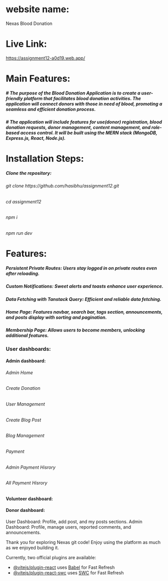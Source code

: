  # website name:
  Nexas Blood Donation
# Live Link: 
https://assignment12-a0d19.web.app/

#

# Main Features: 
<h5> # The purpose of the Blood Donation Application is to create a user-friendly platform that
facilitates blood donation activities. The application will connect donors with those in
need of blood, promoting a seamless and efficient donation process.</h5>

<h5> # The application will include features for use(donor) registration, blood donation
requests, donor management, content management, and role-based access control. It
will be built using the MERN stack (MongoDB, Express.js, React, Node.js).</h5>

# Installation Steps: 
<h5>Clone the repository:</h5>
<h6> git clone https://github.com/hasibhu/assignment12.git</h6>
<h6> cd assignment12</h6>
<h6> npm i</h6>
<h6> npm run dev</h6>



# Features: 
<h5>Persistent Private Routes: Users stay logged in on private routes even after reloading. </h5>
<h5>Custom Notifications: Sweet alerts and toasts enhance user experience. </h5>
<h5>Data Fetching with Tanstack Query: Efficient and reliable data fetching. </h5>
<h5>Home Page: Features navbar, search bar, tags section, announcements, and posts display with sorting and pagination. </h5>
<h5>Membership Page: Allows users to become members, unlocking additional features. </h5>
<h3>User dashboards: </h3>
<h4>Admin dashboard: </h4>
<h6>Admin Home </h6>
<h6>Create Donation </h6>
<h6>User Management </h6>
<h6>Create Blog Post </h6>
<h6>Blog Management </h6>
<h6>Payment </h6>
<h6>Admin Payment Hisrory </h6>
<h6>All Payment Hisrory </h6>

<h4>Volunteer dashboard: </h4>
<h4>Donor dashboard: </h4>






User Dashboard: Profile, add post, and my posts sections.
Admin Dashboard: Profile, manage users, reported comments, and announcements.




Thank you for exploring Nexas git code! Enjoy using the platform as much as we enjoyed building it.



Currently, two official plugins are available:

- [@vitejs/plugin-react](https://github.com/vitejs/vite-plugin-react/blob/main/packages/plugin-react/README.md) uses [Babel](https://babeljs.io/) for Fast Refresh
- [@vitejs/plugin-react-swc](https://github.com/vitejs/vite-plugin-react-swc) uses [SWC](https://swc.rs/) for Fast Refresh
